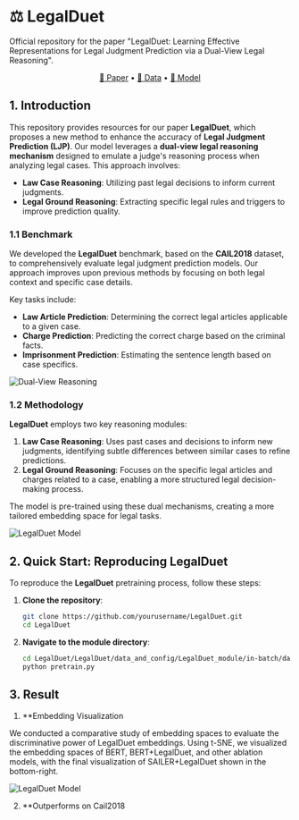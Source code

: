 # ⚖️ LegalDuet  
Official repository for the paper "LegalDuet: Learning Effective Representations for Legal Judgment Prediction via a Dual-View Legal Reasoning".

<p align="center">
    <a href="https://arxiv.org/abs/xxxxxx">📜 Paper</a> •
    <a href="https://huggingface.co/datasets/LegalDuet-Dataset">🤗 Data</a> •
    <a href="https://huggingface.co/models/LegalDuet">🤖 Model</a>
</p>

## 1. Introduction
This repository provides resources for our paper **LegalDuet**, which proposes a new method to enhance the accuracy of **Legal Judgment Prediction (LJP)**. Our model leverages a **dual-view legal reasoning mechanism** designed to emulate a judge's reasoning process when analyzing legal cases. This approach involves:
- **Law Case Reasoning**: Utilizing past legal decisions to inform current judgments.
- **Legal Ground Reasoning**: Extracting specific legal rules and triggers to improve prediction quality.

### 1.1 Benchmark
We developed the **LegalDuet** benchmark, based on the **CAIL2018** dataset, to comprehensively evaluate legal judgment prediction models. Our approach improves upon previous methods by focusing on both legal context and specific case details.

Key tasks include:
- **Law Article Prediction**: Determining the correct legal articles applicable to a given case.
- **Charge Prediction**: Predicting the correct charge based on the criminal facts.
- **Imprisonment Prediction**: Estimating the sentence length based on case specifics.

![Dual-View Reasoning](https://github.com/yourusername/LegalDuet/blob/main/Figure/benchmark.png)

### 1.2 Methodology
**LegalDuet** employs two key reasoning modules:
1. **Law Case Reasoning**: Uses past cases and decisions to inform new judgments, identifying subtle differences between similar cases to refine predictions.
2. **Legal Ground Reasoning**: Focuses on the specific legal articles and charges related to a case, enabling a more structured legal decision-making process.

The model is pre-trained using these dual mechanisms, creating a more tailored embedding space for legal tasks.

![LegalDuet Model](https://github.com/Xubqpanda/LegalDuet/blob/main/LegalDuet/data_and_config/draw/demo.jpg)

## 2. Quick Start: Reproducing LegalDuet

To reproduce the **LegalDuet** pretraining process, follow these steps:

1. **Clone the repository**:
   ```bash
   git clone https://github.com/yourusername/LegalDuet.git
   cd LegalDuet

2. **Navigate to the module directory**:
   ```bash
   cd LegalDuet/LegalDuet/data_and_config/LegalDuet_module/in-batch/data_process/total
   python pretrain.py

## 3. Result 

1. **Embedding Visualization

We conducted a comparative study of embedding spaces to evaluate the discriminative power of LegalDuet embeddings. Using t-SNE, we visualized the embedding spaces of BERT, BERT+LegalDuet, and other ablation models, with the final visualization of SAILER+LegalDuet shown in the bottom-right.

![LegalDuet Model](https://github.com/Xubqpanda/LegalDuet/blob/main/LegalDuet/data_and_config/draw/Embedding_Visualization/embedding_visualization_ablation.png)

2. **Outperforms on Cail2018

